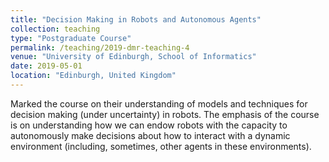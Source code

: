 ```yaml
---
title: "Decision Making in Robots and Autonomous Agents"
collection: teaching
type: "Postgraduate Course"
permalink: /teaching/2019-dmr-teaching-4
venue: "University of Edinburgh, School of Informatics"
date: 2019-05-01
location: "Edinburgh, United Kingdom"
---
```


Marked the course on their understanding of models and techniques for decision making (under uncertainty) in robots. The emphasis of the course is on understanding how we can endow robots with the capacity to autonomously make decisions about how to interact with a dynamic environment (including, sometimes, other agents in these environments).
